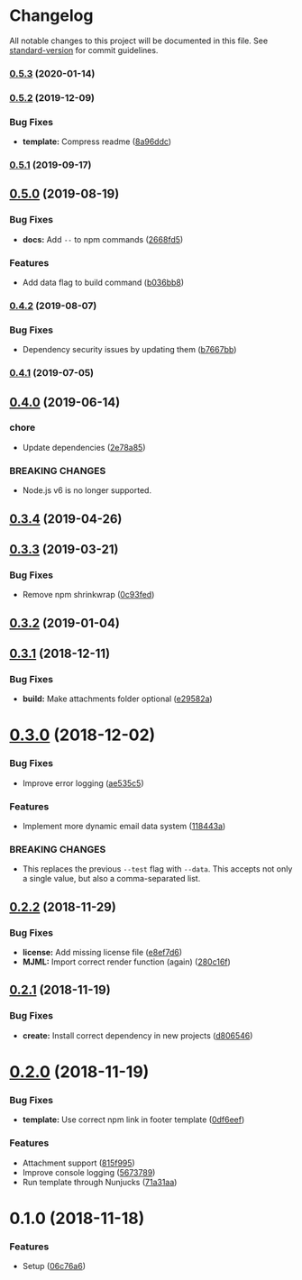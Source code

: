 # Changelog

All notable changes to this project will be documented in this file. See [standard-version](https://github.com/conventional-changelog/standard-version) for commit guidelines.

### [0.5.3](https://github.com/mvsde/mailbox/compare/v0.5.2...v0.5.3) (2020-01-14)

### [0.5.2](https://github.com/mvsde/mailbox/compare/v0.5.1...v0.5.2) (2019-12-09)


### Bug Fixes

* **template:** Compress readme ([8a96ddc](https://github.com/mvsde/mailbox/commit/8a96ddc6cddf41fc25732070283b7dccfc58551e))

### [0.5.1](https://github.com/mvsde/mailbox/compare/v0.5.0...v0.5.1) (2019-09-17)

## [0.5.0](https://github.com/mvsde/mailbox/compare/v0.4.2...v0.5.0) (2019-08-19)


### Bug Fixes

* **docs:** Add `--` to npm commands ([2668fd5](https://github.com/mvsde/mailbox/commit/2668fd5))


### Features

* Add data flag to build command ([b036bb8](https://github.com/mvsde/mailbox/commit/b036bb8))

### [0.4.2](https://github.com/mvsde/mailbox/compare/v0.4.1...v0.4.2) (2019-08-07)


### Bug Fixes

* Dependency security issues by updating them ([b7667bb](https://github.com/mvsde/mailbox/commit/b7667bb))

### [0.4.1](https://github.com/mvsde/mailbox/compare/v0.4.0...v0.4.1) (2019-07-05)



## [0.4.0](https://github.com/mvsde/mailbox/compare/v0.3.4...v0.4.0) (2019-06-14)


### chore

* Update dependencies ([2e78a85](https://github.com/mvsde/mailbox/commit/2e78a85))


### BREAKING CHANGES

* Node.js v6 is no longer supported.



## [0.3.4](https://github.com/mvsde/mailbox/compare/v0.3.3...v0.3.4) (2019-04-26)



## [0.3.3](https://github.com/mvsde/mailbox/compare/v0.3.1...v0.3.3) (2019-03-21)


### Bug Fixes

* Remove npm shrinkwrap ([0c93fed](https://github.com/mvsde/mailbox/commit/0c93fed))



<a name="0.3.2"></a>
## [0.3.2](https://github.com/mvsde/mailbox/compare/v0.3.1...v0.3.2) (2019-01-04)



<a name="0.3.1"></a>
## [0.3.1](https://github.com/mvsde/mailbox/compare/v0.3.0...v0.3.1) (2018-12-11)


### Bug Fixes

* **build:** Make attachments folder optional ([e29582a](https://github.com/mvsde/mailbox/commit/e29582a))



<a name="0.3.0"></a>
# [0.3.0](https://github.com/mvsde/mailbox/compare/v0.2.2...v0.3.0) (2018-12-02)


### Bug Fixes

* Improve error logging ([ae535c5](https://github.com/mvsde/mailbox/commit/ae535c5))


### Features

* Implement more dynamic email data system ([118443a](https://github.com/mvsde/mailbox/commit/118443a))


### BREAKING CHANGES

* This replaces the previous `--test` flag with `--data`. This accepts not only a single value, but also a comma-separated list.



<a name="0.2.2"></a>
## [0.2.2](https://github.com/mvsde/mailbox/compare/v0.2.1...v0.2.2) (2018-11-29)


### Bug Fixes

* **license:** Add missing license file ([e8ef7d6](https://github.com/mvsde/mailbox/commit/e8ef7d6))
* **MJML:** Import correct render function (again) ([280c16f](https://github.com/mvsde/mailbox/commit/280c16f))



<a name="0.2.1"></a>
## [0.2.1](https://github.com/mvsde/mailbox/compare/v0.2.0...v0.2.1) (2018-11-19)


### Bug Fixes

* **create:** Install correct dependency in new projects ([d806546](https://github.com/mvsde/mailbox/commit/d806546))



<a name="0.2.0"></a>
# [0.2.0](https://github.com/mvsde/mailbox/compare/v0.1.0...v0.2.0) (2018-11-19)


### Bug Fixes

* **template:** Use correct npm link in footer template ([0df6eef](https://github.com/mvsde/mailbox/commit/0df6eef))


### Features

* Attachment support ([815f995](https://github.com/mvsde/mailbox/commit/815f995))
* Improve console logging ([5673789](https://github.com/mvsde/mailbox/commit/5673789))
* Run template through Nunjucks ([71a31aa](https://github.com/mvsde/mailbox/commit/71a31aa))



<a name="0.1.0"></a>
# 0.1.0 (2018-11-18)


### Features

* Setup ([06c76a6](https://github.com/mvsde/mailbox/commit/06c76a6))
